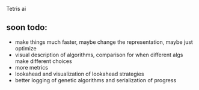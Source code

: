 Tetris ai


soon todo:
----------

* make things much faster, maybe change the representation, maybe just optimize
* visual description of algorithms, comparison for when different algs make different choices
* more metrics
* lookahead and visualization of lookahead strategies
* better logging of genetic algorithms and serialization of progress
